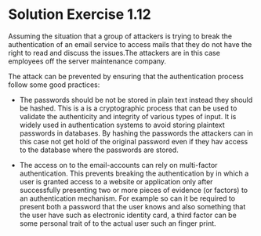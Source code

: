 # Solution Exercise 1.12

Assuming the situation that a group of attackers is trying to break the authentication of an email service to access mails that they do not have the right to read and discuss the issues.The attackers are in this case employees off the server maintenance company.

The attack can be prevented by ensuring that the authentication process follow some good practices:

- The passwords should be not be stored in plain text instead they should be hashed. This is a is a cryptographic process that can be used to validate the authenticity and integrity of various types of input. It is widely used in authentication systems to avoid storing plaintext passwords in databases. By hashing the passwords the attackers can in this case not get hold of the original password even if they hav access to the database where the passwords are stored.

- The access on to the email-accounts can rely on multi-factor authentication. This prevents breaking the authentication by in which a user is granted access to a website or application only after successfully presenting two or more pieces of evidence (or factors) to an authentication mechanism. For example so can it be required to present both a password that the user knows and also something that the user have such as electronic identity card, a third factor can be some personal trait of to the actual user such an finger print.